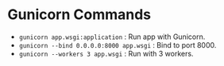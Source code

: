 # Gunicorn Commands

- `gunicorn app.wsgi:application` : Run app with Gunicorn.
- `gunicorn --bind 0.0.0.0:8000 app.wsgi` : Bind to port 8000.
- `gunicorn --workers 3 app.wsgi` : Run with 3 workers.
